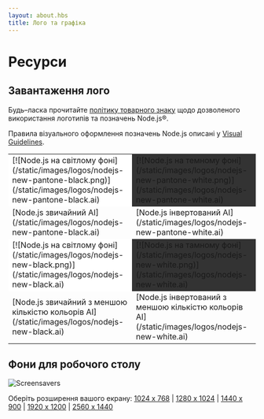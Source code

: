 ```yaml
---
layout: about.hbs
title: Лого та графіка
---
```

# Ресурси

## Завантаження лого

Будь–ласка прочитайте [політику товарного знаку](/about/trademark/) щодо дозволеного використання логотипів та позначень Node.js&reg;.

Правила візуального оформлення позначень Node.js описані у
[Visual Guidelines](/static/documents/foundation-visual-guidelines.pdf).

<table border="0" cellspacing="0" cellpadding="10" class="logos">
  <tr>
    <td bgcolor="#FFFFFF">[![Node.js на світлому фоні](/static/images/logos/nodejs-new-pantone-black.png)](/static/images/logos/nodejs-new-pantone-black.ai)</td>
    <td bgcolor="#333333">[![Node.js на темному фоні](/static/images/logos/nodejs-new-pantone-white.png)](/static/images/logos/nodejs-new-pantone-white.ai)</td>
  </tr>
  <tr>
    <td>[Node.js звичайний AI](/static/images/logos/nodejs-new-pantone-black.ai)</td>
    <td>[Node.js інвертований AI](/static/images/logos/nodejs-new-pantone-white.ai)</td>
  </tr>
  <tr>
    <td bgcolor="#FFFFFF">[![Node.js на світлому фоні](/static/images/logos/nodejs-new-black.png)](/static/images/logos/nodejs-new-black.ai)</td>
    <td bgcolor="#333333">[![Node.js на тамному фоні](/static/images/logos/nodejs-new-white.png)](/static/images/logos/nodejs-new-white.ai)</td>
  </tr>
  <tr>
    <td>[Node.js звичайний з меншою кількістю кольорів AI](/static/images/logos/nodejs-new-black.ai)</td>
    <td>[Node.js інвертований з меншою кількістю кольорів AI](/static/images/logos/nodejs-new-white.ai)</td>
  </tr>
</table>

## Фони для робочого столу

![Screensavers](/static/images/logos/monitor.png)

Оберіть розширення вашого екрану: <span class="desktops">[1024 x 768](/static/images/logos/nodejs-1024x768.png)  | [1280 x 1024](/static/images/logos/nodejs-1280x1024.png) | [1440 x 900](/static/images/logos/nodejs-1440x900.png) | [1920 x 1200](/static/images/logos/nodejs-1920x1200.png) | [2560 x 1440](/static/images/logos/nodejs-2560x1440.png)</span>
